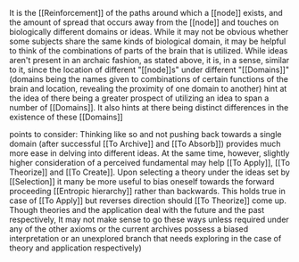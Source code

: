 It is the [[Reinforcement]] of the paths around which a [[node]] exists, and the amount of spread that occurs away from the [[node]] and touches on biologically different domains or ideas. While it may not be obvious whether some subjects share the same kinds of biological domain, it may be helpful to think of the combinations of parts of the brain that is utilized. 
While ideas aren't present in an archaic fashion, as stated above, it is, in a sense, similar to it, since the location of different "[[node]]s" under different "[[Domains]]"(domains being the names given to combinations of certain functions of the brain and location, revealing the proximity of one domain to another) hint at the idea of there being a greater prospect of utilizing an idea to span a number of [[Domains]]. It also hints at there being distinct differences in the existence of these [[Domains]]

points to consider:
	Thinking like so and not pushing back towards a single domain (after successful [[To Archive]] and [[To Absorb]]) provides much more ease in delving into different ideas. At the same time, however, slightly higher consideration of a perceived fundamental may help [[To Apply]], [[To Theorize]] and [[To Create]].
	Upon selecting a theory under the ideas set by [[Selection]] it many be more useful to bias oneself towards the forward proceeding [[Entropic hierarchy]] rather than backwards.  This holds true in case of [[To Apply]] but reverses direction should [[To Theorize]] come up. 
	Though theories and the application deal with the future and the past respectively, It may not make sense to go these ways unless required under any of the other axioms or the current archives possess a biased interpretation or an unexplored branch that needs exploring in the case of theory and application respectively)
	 
	 
